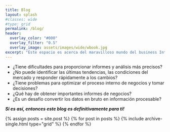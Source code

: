 ```yaml
---
title: Blog
layout: splash
#classes: wide
#type: grid
permalink: /blog/
header:
  overlay_color: "#000"
  overlay_filter: "0.5"
  overlay_image: assets/images/wide/wbook.jpg
excerpt: "Este espacio es acerca del maravilloso mundo del business Intelligence y la ciencia de datos. En este compartiremos tips, conocimientos, tutoriales etc.. que seran utiles en tu desarrollo profesional"
---
```


- ¿Tiene dificultades para proporcionar informes y análisis más precisos?
- ¿No puede identificar las últimas tendencias, las condiciones del mercado y responder rápidamente a los cambios?
- ¿Tiene problemas para optimizar el proceso interno de negocios y tomar decisiones?
- ¿Qué hay de obtener importantes informes de negocios?
- ¿Es un desafío convertir los datos en bruto en información procesable?

***Si es así, entonces este blog es definitivamente para ti!***

<div class="grid__wrapper">
  {% assign posts = site.post %}
  {% for post in posts %}
    {% include archive-single.html type="grid" %}
  {% endfor %}
</div>